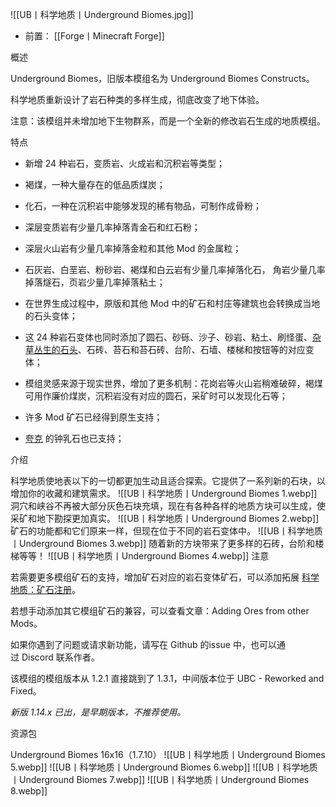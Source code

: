 ![[UB丨科学地质丨Underground Biomes.jpg]]
- 前置：
 [[Forge丨Minecraft Forge]]

概述

Underground Biomes，旧版本模组名为 Underground Biomes Constructs。

科学地质重新设计了岩石种类的多样生成，彻底改变了地下体验。

注意：该模组并未增加地下生物群系，而是一个全新的修改岩石生成的地质模组。

特点

- 新增 24 种岩石，变质岩、火成岩和沉积岩等类型；
    
- 褐煤，一种大量存在的低品质煤炭；
    
- 化石，一种在沉积岩中能够发现的稀有物品，可制作成骨粉；
    
- 深层变质岩有少量几率掉落青金石和红石粉；
    
- 深层火山岩有少量几率掉落金粒和其他 Mod 的金属粒；
    
- 石灰岩、白垩岩、粉砂岩、褐煤和白云岩有少量几率掉落化石， 角岩少量几率掉落燧石，页岩少量几率掉落粘土；
    
- 在世界生成过程中，原版和其他 Mod 中的矿石和村庄等建筑也会转换成当地的石头变体；
    
- 这 24 种岩石变体也同时添加了圆石、砂砾、沙子、砂岩、粘土、刷怪蛋、[杂草丛生的石头](https://www.mcmod.cn/item/129047.html "杂草丛生的石头 (Overgrown Stone)")、石砖、苔石和苔石砖、台阶、石墙、楼梯和按钮等的对应变体；
    
- 模组灵感来源于现实世界，增加了更多机制：花岗岩等火山岩稍难破碎，褐煤可用作廉价煤炭，沉积岩没有对应的圆石，采矿时可以发现化石等；
    
- 许多 Mod 矿石已经得到原生支持；
    
- [夸克](https://www.mcmod.cn/class/527.html "夸克 (Quark)") 的钟乳石也已支持；
    

介绍

科学地质使地表以下的一切都更加生动且适合探索。它提供了一系列新的石块，以增加你的收藏和建筑需求。
![[UB丨科学地质丨Underground Biomes 1.webp]]
洞穴和峡谷不再被大部分灰色石块充填，现在有各种各样的地质方块可以生成，使采矿和地下勘探更加真实。
![[UB丨科学地质丨Underground Biomes 2.webp]]
矿石的功能都和它们原来一样，但现在位于不同的岩石变体中。
![[UB丨科学地质丨Underground Biomes 3.webp]]
随着新的方块带来了更多样的石砖，台阶和楼梯等等！
![[UB丨科学地质丨Underground Biomes 4.webp]]
注意

若需要更多模组矿石的支持，增加矿石对应的岩石变体矿石，可以添加拓展 [科学地质：矿石注册](https://www.mcmod.cn/class/14787.html "科学地质：矿石注册")。

若想手动添加其它模组矿石的兼容，可以查看文章：Adding Ores from other Mods。

如果你遇到了问题或请求新功能，请写在 Github 的issue 中，也可以通过 Discord 联系作者。

该模组的模组版本从 1.2.1 直接跳到了 1.3.1，中间版本位于 UBC - Reworked and Fixed。

_新版 1.14.x 已出，是早期版本，不推荐使用。_

资源包

Underground Biomes 16x16（1.7.10）
![[UB丨科学地质丨Underground Biomes 5.webp]]
![[UB丨科学地质丨Underground Biomes 6.webp]]
![[UB丨科学地质丨Underground Biomes 7.webp]]
![[UB丨科学地质丨Underground Biomes 8.webp]]